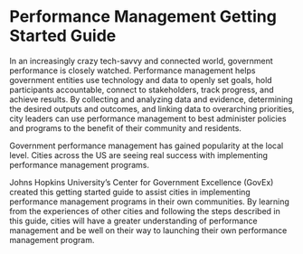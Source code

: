 Performance Management Getting Started Guide
=======

In an increasingly crazy tech-savvy and connected world, government performance is closely watched. Performance management helps government entities use technology and data to openly set goals, hold participants accountable, connect to stakeholders, track progress, and achieve results. By collecting and analyzing data and evidence, determining the desired outputs and outcomes, and linking data to overarching priorities, city leaders can use performance management to best administer policies and programs to the benefit of their community and residents.

Government performance management has gained popularity at the local level. Cities across the US are seeing real success with implementing performance management programs.

Johns Hopkins University’s Center for Government Excellence (GovEx) created this getting started guide to assist cities in implementing performance management programs in their own communities. By learning from the experiences of other cities and following the steps described in this guide, cities will have a greater understanding of performance management and be well on their way to launching their own performance management program.




